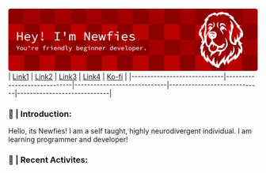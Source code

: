![Logo](res/banner.png)
| [Link1](https://google.com) | [Link2](https://google.com) | [Link3](https://google.com) | [Link4](https://google.com) | [Ko-fi](https://google.com) |
|-----------------------------|-----------------------------|-----------------------------|-----------------------------|-----------------------------|

<h3> 👤 | Introduction: </h3>

Hello, its Newfies! I am a self taught, highly neurodivergent individual. I am learning programmer and developer!

<h3> 🤖 | Recent Activites: </h3>
<!--START_SECTION:activity-->